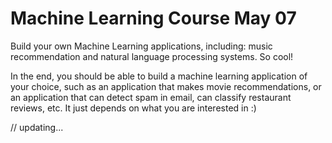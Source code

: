 # Machine Learning Course May 07

Build your own Machine Learning applications, including: music recommendation and natural language processing systems. So cool!

In the end, you should be able to build a machine learning application of your choice, such as an application that makes movie recommendations, or an application that can detect spam in email, can classify restaurant reviews, etc. It just depends on what you are interested in :)

// updating...
